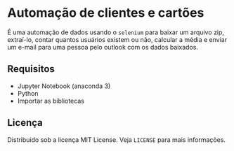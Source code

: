 # Automação de clientes e cartões
É uma automação de dados usando o `selenium` para baixar um arquivo zip, extraí-lo, contar quantos usuários existem ou não, calcular a média e enviar um e-mail para uma pessoa pelo outlook com os dados baixados. 

## Requisitos 
- Jupyter Notebook (anaconda 3)
- Python
- Importar as bibliotecas 

## Licença
Distribuido sob a licença MIT License. Veja `LICENSE` para mais informações.
